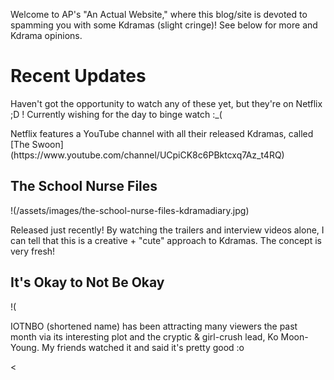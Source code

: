 <html>

<body>
<p> Welcome to AP's "An Actual Website," where this blog/site is devoted to spamming you with some Kdramas (slight cringe)! See below for more and Kdrama opinions. </p>
 
<h1> Recent Updates </h1>
<p> Haven't got the opportunity to watch any of these yet, but they're on Netflix ;D ! Currently wishing for the day to binge watch :_( </p>
<p> Netflix features a YouTube channel with all their released Kdramas, called [The Swoon](https://www.youtube.com/channel/UCpiCK8c6PBktcxq7Az_t4RQ) </p>

<h2> The School Nurse Files </h2>
!(/assets/images/the-school-nurse-files-kdramadiary.jpg)
<p> Released just recently! By watching the trailers and interview videos alone, I can tell that this is a creative + "cute" approach to Kdramas. The concept is very fresh! </p>

<h2> It's Okay to Not Be Okay </h2>
!(
<p> IOTNBO (shortened name) has been attracting many viewers the past month via its interesting plot and the cryptic & girl-crush lead, Ko Moon-Young. My friends watched it and said it's pretty good :o </p>

<
